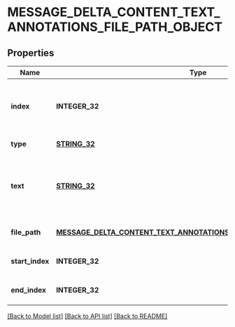 # MESSAGE_DELTA_CONTENT_TEXT_ANNOTATIONS_FILE_PATH_OBJECT

## Properties
Name | Type | Description | Notes
------------ | ------------- | ------------- | -------------
**index** | **INTEGER_32** | The index of the annotation in the text content part. | [default to null]
**type** | [**STRING_32**](STRING_32.md) | Always &#x60;file_path&#x60;. | [default to null]
**text** | [**STRING_32**](STRING_32.md) | The text in the message content that needs to be replaced. | [optional] [default to null]
**file_path** | [**MESSAGE_DELTA_CONTENT_TEXT_ANNOTATIONS_FILE_PATH_OBJECT_FILE_PATH**](MessageDeltaContentTextAnnotationsFilePathObject_file_path.md) |  | [optional] [default to null]
**start_index** | **INTEGER_32** |  | [optional] [default to null]
**end_index** | **INTEGER_32** |  | [optional] [default to null]

[[Back to Model list]](../README.md#documentation-for-models) [[Back to API list]](../README.md#documentation-for-api-endpoints) [[Back to README]](../README.md)


